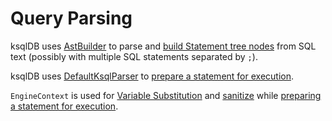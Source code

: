 # Query Parsing

ksqlDB uses [AstBuilder](AstBuilder.md) to parse and [build Statement tree nodes](AstBuilder.md#buildStatement) from SQL text (possibly with multiple SQL statements separated by `;`).

ksqlDB uses [DefaultKsqlParser](DefaultKsqlParser.md) to [prepare a statement for execution](DefaultKsqlParser.md#prepare).

`EngineContext` is used for [Variable Substitution](../EngineContext.md#substituteVariables) and [sanitize](../AstSanitizer.md#sanitize) while [preparing a statement for execution](../EngineContext.md#prepare).
